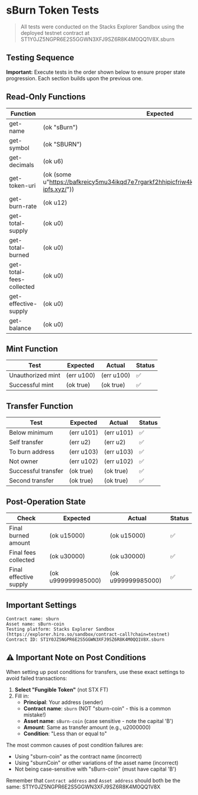 # sBurn Token Tests

> All tests were conducted on the Stacks Explorer Sandbox using the deployed testnet contract at ST1Y0JZ5NGPR6E2S5GGWN3XFJ9SZ6R8K4M0QQ1V8X.sburn

## Testing Sequence

**Important:** Execute tests in the order shown below to ensure proper state progression. Each section builds upon the previous one.

## Read-Only Functions

| Function | Expected | Actual | Status |
|----------|----------|--------|--------|
| get-name | (ok "sBurn") | (ok "sBurn") | ✅ |
| get-symbol | (ok "SBURN") | (ok "SBURN") | ✅ |
| get-decimals | (ok u6) | (ok u6) | ✅ |
| get-token-uri | (ok (some u"https://bafkreicy5mu34ikqd7e7rgarkf2hhipicfriw4krmabkiusjhua3sh2oyi.ipfs.flk-ipfs.xyz/")) | (ok (some u"https://bafkreicy5mu34ikqd7e7rgarkf2hhipicfriw4krmabkiusjhua3sh2oyi.ipfs.flk-ipfs.xyz/")) | ✅ |
| get-burn-rate | (ok u12) | (ok u12) | ✅ |
| get-total-supply | (ok u0) | (ok u0) | ✅ |
| get-total-burned | (ok u0) | (ok u0) | ✅ |
| get-total-fees-collected | (ok u0) | (ok u0) | ✅ |
| get-effective-supply | (ok u0) | (ok u0) | ✅ |
| get-balance | (ok u0) | (ok u0) | ✅ |

## Mint Function

| Test | Expected | Actual | Status |
|------|----------|--------|--------|
| Unauthorized mint | (err u100) | (err u100) | ✅ |
| Successful mint | (ok true) | (ok true) | ✅ |

## Transfer Function

| Test | Expected | Actual | Status |
|------|----------|--------|--------|
| Below minimum | (err u101) | (err u101) | ✅ |
| Self transfer | (err u2) | (err u2) | ✅ |
| To burn address | (err u103) | (err u103) | ✅ |
| Not owner | (err u102) | (err u102) | ✅ |
| Successful transfer | (ok true) | (ok true) | ✅ |
| Second transfer | (ok true) | (ok true) | ✅ |

## Post-Operation State

| Check | Expected | Actual | Status |
|-------|----------|--------|--------|
| Final burned amount | (ok u15000) | (ok u15000) | ✅ |
| Final fees collected | (ok u30000) | (ok u30000) | ✅ |
| Final effective supply | (ok u999999985000) | (ok u999999985000) | ✅ |

## Important Settings
```
Contract name: sburn
Asset name: sBurn-coin
Testing platform: Stacks Explorer Sandbox (https://explorer.hiro.so/sandbox/contract-call?chain=testnet)
Contract ID: ST1Y0JZ5NGPR6E2S5GGWN3XFJ9SZ6R8K4M0QQ1V8X.sburn
```

## ⚠️ Important Note on Post Conditions

When setting up post conditions for transfers, use these exact settings to avoid failed transactions:

1. **Select "Fungible Token"** (not STX FT)
2. Fill in:
   - **Principal**: Your address (sender)
   - **Contract name**: `sburn` (NOT "sburn-coin" - this is a common mistake!)
   - **Asset name**: `sBurn-coin` (case sensitive - note the capital 'B')
   - **Amount**: Same as transfer amount (e.g., u2000000)
   - **Condition**: "Less than or equal to"

The most common causes of post condition failures are:
- Using "sburn-coin" as the contract name (incorrect)
- Using "sburnCoin" or other variations of the asset name (incorrect)
- Not being case-sensitive with "sBurn-coin" (must have capital 'B')

Remember that `Contract address` and `Asset address` should both be the same: ST1Y0JZ5NGPR6E2S5GGWN3XFJ9SZ6R8K4M0QQ1V8X


